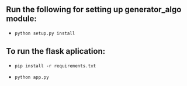 ## Run the following for setting up generator_algo module:

- `python setup.py install`

## To run the flask aplication:

- `pip install -r requirements.txt`

- `python app.py`
